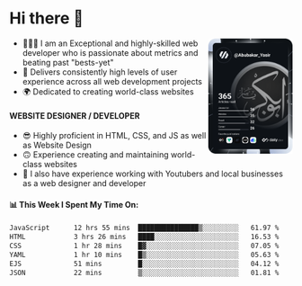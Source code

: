 <link rel="stylesheet" href="./main.css">

# Hi there 👋
<a href="https://app.daily.dev/Abubakar_Yasir"><img src="https://github.com/AbubakarYasir/AbubakarYasir/blob/main/devcard.svg" align="right" width="150" alt="Abubakar Yasir's Dev Card"/></a>

- 👨🏻‍💻 I am an Exceptional and highly-skilled web developer who is passionate about metrics and beating past "bests-yet"
- 👤 Delivers consistently high levels of user experience across all web development projects
- 🌍 Dedicated to creating world-class websites

#### WEBSITE DESIGNER / DEVELOPER

- 😎 Highly proficient in HTML, CSS, and JS
as well as Website Design
- 🙃 Experience creating and maintaining world-class websites
- 💼 I also have experience working with Youtubers and local businesses as a web designer and developer

#### 📊 This Week I Spent My Time On:
<!--START_SECTION:waka-->

```text
JavaScript      12 hrs 55 mins  ███████████████▒░░░░░░░░░   61.97 %
HTML            3 hrs 26 mins   ████░░░░░░░░░░░░░░░░░░░░░   16.53 %
CSS             1 hr 28 mins    █▓░░░░░░░░░░░░░░░░░░░░░░░   07.05 %
YAML            1 hr 10 mins    █▒░░░░░░░░░░░░░░░░░░░░░░░   05.63 %
EJS             51 mins         █░░░░░░░░░░░░░░░░░░░░░░░░   04.12 %
JSON            22 mins         ▒░░░░░░░░░░░░░░░░░░░░░░░░   01.81 %
```

<!--END_SECTION:waka-->


\
&nbsp;
\
&nbsp;
\
&nbsp;
\
&nbsp;


